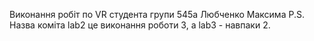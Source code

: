 Виконання робіт по VR студента групи 545а Любченко Максима
P.S. Назва коміта lab2 це виконання роботи 3, а lab3 - навпаки 2.
